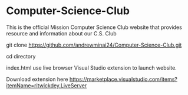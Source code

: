 # Computer-Science-Club
This is the official Mission Computer Science Club website that provides resource and information about our C.S. Club

git clone https://github.com/andrewminai24/Computer-Science-Club.git <directory>

cd directory

index.html use live browser Visual Studio extension to launch website.

Download extension here https://marketplace.visualstudio.com/items?itemName=ritwickdey.LiveServer
